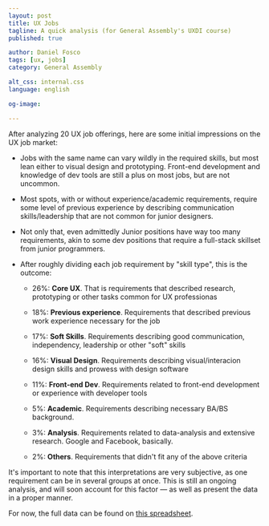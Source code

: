 ```yaml
---
layout: post
title: UX Jobs
tagline: A quick analysis (for General Assembly's UXDI course)
published: true

author: Daniel Fosco
tags: [ux, jobs]
category: General Assembly

alt_css: internal.css
language: english

og-image: 

---
```


After analyzing 20 UX job offerings, here are some initial impressions on the UX job market:

 - Jobs with the same name can vary wildly in the required skills, but most lean either to visual design and prototyping. Front-end development and knowledge of dev tools are still a plus on most jobs, but are not uncommon.

 - Most spots, with or without experience/academic requirements, require some level of previous experience by describing communication skills/leadership that are not common for junior designers.  

 - Not only that, even admittedly Junior positions have way too many requirements, akin to some dev positions that require a full-stack skillset from junior programmers.

 - After roughly dividing each job requirement by "skill type", this is the outcome:

     - 26%: **Core UX**. That is requirements that described research, prototyping or other tasks common for UX professionas

     - 18%: **Previous experience**. Requirements that described previous work experience necessary for the job

     - 17%: **Soft Skills**. Requirements describing good communication, independency, leadership or other "soft" skills

     - 16%: **Visual Design**. Requirements describing visual/interacion design skills and prowess with design software

     - 11%: **Front-end Dev**. Requirements related to front-end development or experience with developer tools

     - 5%: **Academic**. Requirements describing necessary BA/BS background.

     - 3%: **Analysis**. Requirements related to data-analysis and extensive research. Google and Facebook, basically.

     - 2%: **Others**. Requirements that didn't fit any of the above criteria

It's important to note that this interpretations are very subjective, as one requirement can be in several groups at once. This is still an ongoing analysis, and will soon account for this factor — as well as present the data in a proper manner.

For now, the full data can be found on [this spreadsheet](https://www.dropbox.com/s/l5xa5870zvgt68m/ux_jobs.xlsx).


